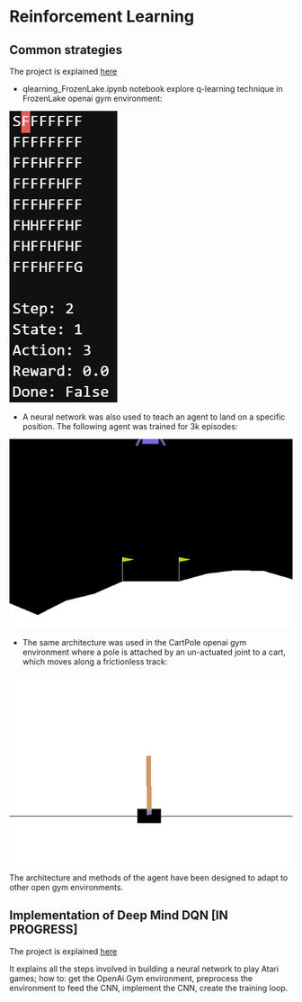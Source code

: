# Reinforcement Learning

## Common strategies
 
The project is explained [here](https://apiquet.com/2021/02/07/reinforcement-learning/)

* qlearning_FrozenLake.ipynb notebook explore q-learning technique in FrozenLake openai gym environment:

![Image](q_learning/imgs/FrozenLake_trained.gif)

* A neural network was also used to teach an agent to land on a specific position. The following agent was trained for 3k episodes:

![Image](neural_networks/simple/imgs/lunarlander_agent_3k_episodes.gif)

* The same architecture was used in the CartPole openai gym environment where a pole is attached by an un-actuated joint to a cart, which moves along a frictionless track:

![Image](neural_networks/simple/imgs/cartpole_agent_750_episodes.gif)

The architecture and methods of the agent have been designed to adapt to other open gym environments.

## Implementation of Deep Mind DQN [IN PROGRESS]

The project is explained [here](https://apiquet.com/2021/11/12/playing-atari-with-deep-reinforcement-learning/)

It explains all the steps involved in building a neural network to play Atari games; how to: get the OpenAi Gym environment, preprocess the environment to feed the CNN, implement the CNN, create the training loop.
